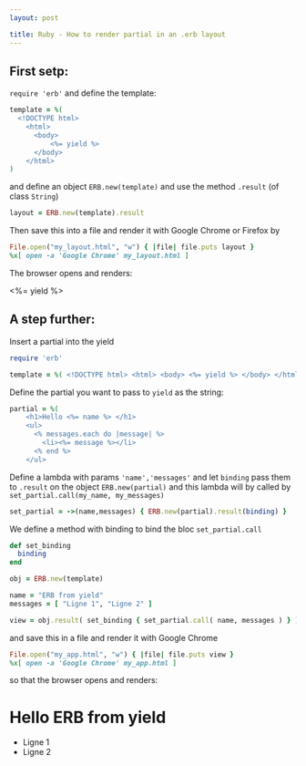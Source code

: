 ```yaml
---
layout: post

title: Ruby - How to render partial in an .erb layout
---
```


## First setp:
`require 'erb'` and define the template:
```ruby
template = %(
  <!DOCTYPE html>
    <html>
      <body>
          <%= yield %>
      </body>
    </html>
)
```
and define an object `ERB.new(template)` and use the method `.result` (of  class `String`)

```ruby
layout = ERB.new(template).result
```
Then save this into a file and render it with Google Chrome or Firefox by
```ruby
File.open("my_layout.html", "w") { |file| file.puts layout }
%x[ open -a 'Google Chrome' my_layout.html ]
```
The browser opens and renders:
<p>
    <%= yield %>
<p>
  
## A step further:
Insert a partial into the yield

```ruby
require 'erb'

template = %( <!DOCTYPE html> <html> <body> <%= yield %> </body> </html> )

```
Define the partial you want to pass to `yield` as the string:
```ruby
partial = %(
    <h1>Hello <%= name %> </h1>
    <ul>
      <% messages.each do |message| %>
        <li><%= message %></li>
      <% end %>
    </ul>
```
Define a lambda with params `'name','messages'` and let `binding` pass them to `.result` on the object `ERB.new(partial)` and this lambda will by called by `set_partial.call(my_name, my_messages)`

```ruby
set_partial = ->(name,messages) { ERB.new(partial).result(binding) }
```
We define a method with binding to bind the bloc `set_partial.call`

```ruby
def set_binding
  binding
end
```

```ruby
obj = ERB.new(template)

name = "ERB from yield"
messages = [ "Ligne 1", "Ligne 2" ]

view = obj.result( set_binding { set_partial.call( name, messages ) } )

```
and save this in a file and render it with Google Chrome
```ruby
File.open("my_app.html", "w") { |file| file.puts view }
%x[ open -a 'Google Chrome' my_app.html ]
```
so that the browser opens and renders:
    
<h1> Hello ERB from yield </h1>
<ul>
  <li> Ligne 1 </li>
  <li> Ligne 2 </li>
</ul>
